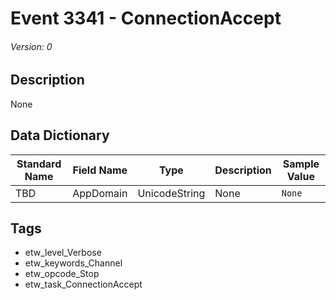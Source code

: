 # Event 3341 - ConnectionAccept
###### Version: 0

## Description
None

## Data Dictionary
|Standard Name|Field Name|Type|Description|Sample Value|
|---|---|---|---|---|
|TBD|AppDomain|UnicodeString|None|`None`|

## Tags
* etw_level_Verbose
* etw_keywords_Channel
* etw_opcode_Stop
* etw_task_ConnectionAccept